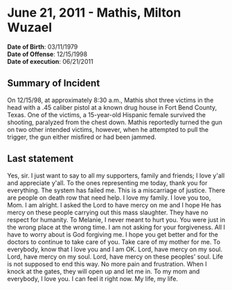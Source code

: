 # June 21, 2011 - Mathis, Milton Wuzael

**Date of Birth**: 03/11/1979<br/>
**Date of Offense**: 12/15/1998<br/>
**Date of execution**: 06/21/2011<br/>

## Summary of Incident
On 12/15/98, at approximately 8:30 a.m., Mathis shot three victims in the head with a .45 caliber pistol at a known drug house in Fort Bend County, Texas. One of the victims, a 15-year-old Hispanic female survived the shooting, paralyzed from the chest down. Mathis reportedly turned the gun on two other intended victims, however, when he attempted to pull the trigger, the gun either misfired or had been jammed.

## Last statement
Yes, sir. I just want to say to all my supporters, family and friends; I love y'all and appreciate y'all. To the ones representing me today, thank you for everything. The system has failed me. This is a miscarriage of justice. There are people on death row that need help. I love my family. I love you too, Mom. I am alright. I asked the Lord to have mercy on me and I hope He has mercy on these people carrying out this mass slaughter. They have no respect for humanity. To Melanie, I never meant to hurt you. You were just in the wrong place at the wrong time. I am not asking for your forgiveness. All I have to worry about is God forgiving me. I hope you get better and for the doctors to continue to take care of you. Take care of my mother for me. To everybody, know that I love you and I am OK. Lord, have mercy on my soul. Lord, have mercy on my soul. Lord, have mercy on these peoples' soul. Life is not supposed to end this way. No more pain and frustration. When I knock at the gates, they will open up and let me in. To my mom and everybody, I love you. I can feel it right now. My life, my life.